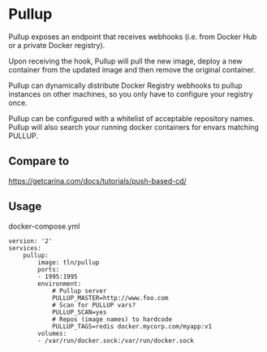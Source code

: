 # Pullup 

Pullup exposes an endpoint that receives webhooks (i.e. from Docker Hub 
or a private Docker registry). 

Upon receiving the hook, Pullup will pull the new image, deploy a new 
container from the updated image and then remove the original container.

Pullup can dynamically distribute Docker Registry webhooks to pullup instances on
other machines, so you only have to configure your registry once.

Pullup can be configured with a whitelist of acceptable repository names.
Pullup will also search your running docker containers for envars matching PULLUP.

## Compare to

https://getcarina.com/docs/tutorials/push-based-cd/

## Usage

docker-compose.yml
```
version: '2'
services: 
    pullup:
        image: tln/pullup
        ports:
        - 1995:1995
        environment:
            # Pullup server
            PULLUP_MASTER=http://www.foo.com
            # Scan for PULLUP vars?
            PULLUP_SCAN=yes
            # Repos (image names) to hardcode
            PULLUP_TAGS=redis docker.mycorp.com/myapp:v1
        volumes:
        - /var/run/docker.sock:/var/run/docker.sock
```




